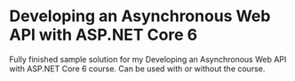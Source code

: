 # Developing an Asynchronous Web API with ASP.NET Core 6

Fully finished sample solution for my Developing an Asynchronous Web API with ASP.NET Core 6 course.  Can be used with or without the course.
